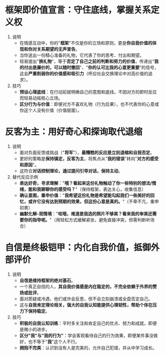 # 框架即价值宣言：守住底线，掌握关系定义权
1. 说明
   - 在情感互动中，你的"**框架**"不仅是你的立场和原则，更是**你自我价值的体现和你对关系期望的无声宣告**。
   - 当你送出一份精心准备的礼物，它代表了你的思考、付出和期望。
   - 轻易提出"**换礼物**"，等于**否定了自己之前的判断和努力的价值**，传递出"**我的付出是廉价的，可以随时撤回**"、"**你的认可比我的心意更重要**"的信号，这会**严重削弱你的价值感和吸引力**（呼应社会交换理论中对高价值的追求）。
2. 技巧
   - **预设心理底线**：在行动前就明确自己的意图和底线，不因对方的即时反应而轻易动摇核心立场。
   - **区分行为与价值**：即便对方不喜欢礼物（行为后果），也不代表你的心意或你这个人没有价值（价值层面）。

# 反客为主：用好奇心和探询取代退缩
1. 说明
   - 面对负面反馈或挑战（"**将军**"），**最糟糕的反应是立刻退缩和自我否定**。
   - 更好的策略是**保持镇定，反客为主**，将焦点从"**我的错误**"转向"**对方的感受和原因**"。
   - 这符合**对话控制理论，通过提问引导对话，保持主动**。
2. 替代反应示例
   - **表达好奇，寻求理解**："**哦？看起来这份礼物触动了你一些特别的想法/情绪，能和我聊聊你的感受吗？**"（保持框架，表达关心，收集信息）
   - **确认意图，重申价值**："**我希望这份礼物是希望能勾起我们一些美好的回忆，或许它没有达到预期的效果，但这份心意是真的。**"（不卑不亢，重申初衷）
   - **幽默化解-观情境**："**哇哦，难道是我选的照片不够美？看来我的审美还需要你的指导呢。**"（用轻松方式缓解紧张，避免直接冲突，但需判断听场合）

# 自信是终极铠甲：内化自我价值，抵御外部评价
1. 说明
   - **自信是维持框架的绝对基石**。
   - 一个真正自信的人，**其自我价值感是内在稳定的，不完全依赖于外界的赞扬或批评**。
   - 面对质疑或冷遇，他们或许会反思，但不会立刻崩溃或全盘否定自己。
   - 这与**自我肯定理论相关，强大的自我认知能提供心理韧性，帮助个体在压力下保持稳定**。
2. 技巧
   - **积极的自我认知训练**：平时多关注和肯定自己的优点、努力和成就，即便是微小的进步。
   - **区分"我"与"我的行为"**：学会客观看待自己的行为效果，即便某件事没做好，也不等于"**我**"这个人不行。
   - **拥抱不完美**：认识到没有人是完美的，允许自己犯错，并从中学习成长。 